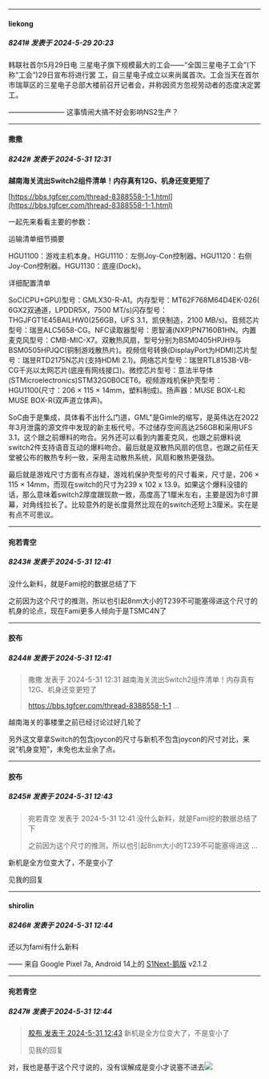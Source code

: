 ﻿
*****

####  liekong  
##### 8241#       发表于 2024-5-29 20:23

韩联社首尔5月29日电 三星电子旗下规模最大的工会——“全国三星电子工会”(下称“工会”)29日宣布将进行罢 工，自三星电子成立以来尚属首次。工会当天在首尔市瑞草区的三星电子总部大楼前召开记者会，并称因资方忽视劳动者的态度决定罢 工。

————————
这事情闹大搞不好会影响NS2生产？

*****

####  撒撒  
##### 8242#       发表于 2024-5-31 12:31

<strong>越南海关流出Switch2组件清单！内存真有12G、机身还变更短了 </strong>

[https://bbs.tgfcer.com/thread-8388558-1-1.html](https://bbs.tgfcer.com/thread-8388558-1-1.html)

一起先来看看主要的参数：

运输清单细节摘要

HGU1100：游戏主机本身。HGU1110：左侧Joy-Con控制器。HGU1120：右侧Joy-Con控制器。HGU1130：底座(Dock)。

详细配置清单

SoC(CPU+GPU)型号：GMLX30-R-A1。内存型号：MT62F768M64D4EK-026( 6GX2双通道，LPDDR5X，7500 MT/s)闪存型号：THGJFGT1E45BAILHW0(256GB，UFS 3.1，凯侠制造，2100 MB/s)。音频芯片型号：瑞昱ALC5658-CG。NFC读取器型号：恩智浦(NXP)PN7160B1HN。内置麦克风型号：CMB-MIC-X7。双散热风扇，型号分别为BSM0405HPJH9与BSM0505HPJQC(铜制游戏散热片)。视频信号转换(DisplayPort为HDMI)芯片型号：瑞昱RTD2175N芯片(支持HDMI 2.1)。网络芯片型号：瑞昱RTL8153B-VB-CG千兆以太网芯片(底座有网线接口)。微控芯片型号：意法半导体(STMicroelectronics)STM32G0B0CET6。视频游戏机保护壳型号：HGU1100(尺寸：206 × 115 × 14mm，塑料制成)。扬声器：MUSE BOX-L和MUSE BOX-R(双声道立体声)。

SoC由于是集成，具体看不出什么门道，GML"是Gimle的缩写，是英伟达在2022年3月泄露的源文件中发现的新主板代号。不过储存空间高达256GB和采用UFS 3.1，这个跟之前爆料的吻合。另外还可以看到内置麦克风，也跟之前爆料说switch2件支持语音互动的爆料吻合。最后就是双散热风扇的信息，也跟之前任天堂被公布的散热专利一致，采用主动散热系统，风扇和散热更强劲。

最后就是游戏尺寸方面有点存疑，游戏机保护壳型号的尺寸看来，尺寸是，206 × 115 × 14mm，而现在switch的尺寸为239 x 102 x 13.9。如果这个爆料没错的话，那么意味着switch2厚度跟现款一致，高度高了1厘米左右，主要是因为8寸屏幕，对角线拉长了。比较意外的是长度竟然比现在的switch还短上3厘米。实在是有点不可思议。


*****

####  宛若青空  
##### 8243#       发表于 2024-5-31 12:41

没什么新料，就是Fami挖的数据总结了下

之前因为这个尺寸的推测，所以也引起8nm大小的T239不可能塞得进这个尺寸的机身的论点，现在Fami更多人倾向于是TSMC4N了

*****

####  胶布  
##### 8244#       发表于 2024-5-31 12:41

<blockquote>撒撒 发表于 2024-5-31 12:31
越南海关流出Switch2组件清单！内存真有12G、机身还变更短了 

https://bbs.tgfcer.com/thread-8388558-1-1 ...</blockquote>
越南海关的事楼里之前已经讨论过好几轮了

另外这文章拿Switch的包含joycon的尺寸与新机不包含joycon的尺寸对比，来说“机身变短”，未免也太业余了点。

*****

####  胶布  
##### 8245#       发表于 2024-5-31 12:43

<blockquote>宛若青空 发表于 2024-5-31 12:41
没什么新料，就是Fami挖的数据总结了下

之前因为这个尺寸的推测，所以也引起8nm大小的T239不可能塞得进这 ...</blockquote>
新机是全方位变大了，不是变小了

见我的回复

*****

####  shirolin  
##### 8246#       发表于 2024-5-31 12:44

还以为fami有什么新料

—— 来自 Google Pixel 7a, Android 14上的 [S1Next-鹅版](https://github.com/ykrank/S1-Next/releases) v2.1.2

*****

####  宛若青空  
##### 8247#       发表于 2024-5-31 12:44

<blockquote><a href="httphttps://bbs.saraba1st.com/2b/forum.php?mod=redirect&amp;goto=findpost&amp;pid=65066652&amp;ptid=1989188" target="_blank">胶布 发表于 2024-5-31 12:43</a>
新机是全方位变大了，不是变小了

见我的回复</blockquote>
对，我也是基于这个尺寸说的，没有误解成是变小才说塞不进去<img src="https://static.saraba1st.com/image/smiley/face2017/066.png" referrerpolicy="no-referrer">

